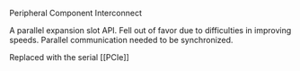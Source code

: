 Peripheral Component Interconnect

A parallel expansion slot API.
Fell out of favor due to difficulties in improving speeds.
	Parallel communication needed to be synchronized. 

Replaced with the serial [[PCIe]]